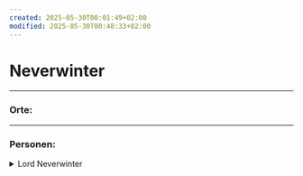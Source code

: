 ```yaml
---
created: 2025-05-30T00:01:49+02:00
modified: 2025-05-30T00:48:33+02:00
---
```


# Neverwinter

* * *

### Orte:


* * *

### Personen:

<details><summary>Lord Neverwinter</summary>wir haben in Session 5 einen versiegelten Brief für ihn von Anders erhalten.</details>
